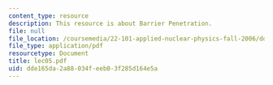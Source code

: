 ```yaml
---
content_type: resource
description: This resource is about Barrier Penetration.
file: null
file_location: /coursemedia/22-101-applied-nuclear-physics-fall-2006/dde165da2a88034feeb03f285d164e5a_lec05.pdf
file_type: application/pdf
resourcetype: Document
title: lec05.pdf
uid: dde165da-2a88-034f-eeb0-3f285d164e5a
---
```

